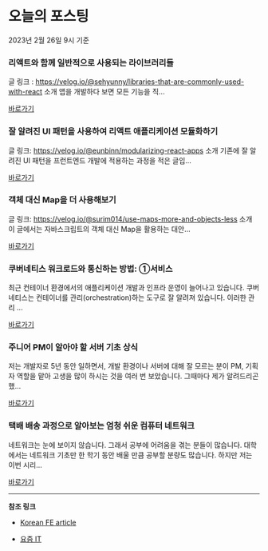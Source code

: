 # 오늘의 포스팅 
2023년 2월 26일 9시 기준 

###  리액트와 함께 일반적으로 사용되는 라이브러리들 

 글 링크 : https://velog.io/@sehyunny/libraries-that-are-commonly-used-with-react 소개 앱을 개발하다 보면 모든 기능을 직... 

 [바로가기](https://kofearticle.substack.com/p/korean-fe-article-b55) 

###  잘 알려진 UI 패턴을 사용하여 리액트 애플리케이션 모듈화하기 

 글 링크: https://velog.io/@eunbinn/modularizing-react-apps 소개 기존에 잘 알려진 UI 패턴을 프런트엔드 개발에 적용하는 과정을 적은 글입... 

 [바로가기](https://kofearticle.substack.com/p/korean-fe-article-ui) 

###  객체 대신 Map을 더 사용해보기 

 글 링크: https://velog.io/@surim014/use-maps-more-and-objects-less 소개 이 글에서는 자바스크립트의 객체 대신 Map을 활용하는 대안... 

 [바로가기](https://kofearticle.substack.com/p/korean-fe-article-map) 

### ﻿﻿쿠버네티스 워크로드와 통신하는 방법: ①서비스 

 최근 컨테이너 환경에서의 애플리케이션 개발과 인프라 운영이 늘어나고 있습니다. 쿠버네티스는 컨테이너를 관리(orchestration)하는 도구로 잘 알려져 있습니다. 이러한 관리 ... 

 [바로가기](https://yozm.wishket.com/magazine/detail/1909/) 

### 주니어 PM이 알아야 할 서버 기초 상식 

 저는 개발자로 5년 동안 일하면서, 개발 환경이나 서버에 대해 잘 모르는 분이 PM, 기획자 역할을 맡아 고생을 많이 하시는 것을 여러 번 보았습니다. 그때마다 제가 알려드리곤 했... 

 [바로가기](https://yozm.wishket.com/magazine/detail/1907/) 

### 택배 배송 과정으로 알아보는 엄청 쉬운 컴퓨터 네트워크 

 네트워크는 눈에 보이지 않습니다. 그래서 공부에 어려움을 겪는 분들이 많습니다. 대학에서는 네트워크 기초만 한 학기 동안 배울 만큼 공부할 분량도 많습니다. 하지만 저는 이번 시리... 

 [바로가기](https://yozm.wishket.com/magazine/detail/1906/) 

---

**참조 링크**

- [Korean FE article](https://kofearticle.substack.com) 

- [요즘 IT](https://yozm.wishket.com/magazine) 

